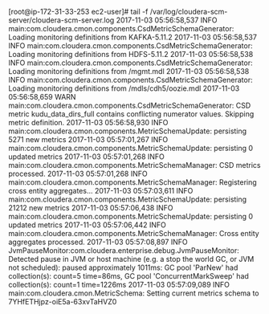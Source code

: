 [root@ip-172-31-33-253 ec2-user]# tail -f /var/log/cloudera-scm-server/cloudera-scm-server.log
2017-11-03 05:56:58,537 INFO main:com.cloudera.cmon.components.CsdMetricSchemaGenerator: Loading monitoring definitions from KAFKA-5.11.2
2017-11-03 05:56:58,537 INFO main:com.cloudera.cmon.components.CsdMetricSchemaGenerator: Loading monitoring definitions from HDFS-5.11.2
2017-11-03 05:56:58,538 INFO main:com.cloudera.cmon.components.CsdMetricSchemaGenerator: Loading monitoring definitions from /mgmt.mdl
2017-11-03 05:56:58,538 INFO main:com.cloudera.cmon.components.CsdMetricSchemaGenerator: Loading monitoring definitions from /mdls/cdh5/oozie.mdl
2017-11-03 05:56:58,659 WARN main:com.cloudera.cmon.components.CsdMetricSchemaGenerator: CSD metric kudu_data_dirs_full contains conflicting numerator values. Skipping metric definition.
2017-11-03 05:56:58,930 INFO main:com.cloudera.cmon.components.MetricSchemaUpdate: persisting 5271 new metrics
2017-11-03 05:57:01,267 INFO main:com.cloudera.cmon.components.MetricSchemaUpdate: persisting 0 updated metrics
2017-11-03 05:57:01,268 INFO main:com.cloudera.cmon.components.MetricSchemaManager: CSD metrics processed.
2017-11-03 05:57:01,268 INFO main:com.cloudera.cmon.components.MetricSchemaManager: Registering cross entity aggregates...
2017-11-03 05:57:03,611 INFO main:com.cloudera.cmon.components.MetricSchemaUpdate: persisting 21212 new metrics
2017-11-03 05:57:06,438 INFO main:com.cloudera.cmon.components.MetricSchemaUpdate: persisting 0 updated metrics
2017-11-03 05:57:06,442 INFO main:com.cloudera.cmon.components.MetricSchemaManager: Cross entity aggregates processed.
2017-11-03 05:57:08,897 INFO JvmPauseMonitor:com.cloudera.enterprise.debug.JvmPauseMonitor: Detected pause in JVM or host machine (e.g. a stop the world GC, or JVM not scheduled): paused approximately 1011ms: GC pool 'ParNew' had collection(s): count=5 time=86ms, GC pool 'ConcurrentMarkSweep' had collection(s): count=1 time=1226ms
2017-11-03 05:57:09,089 INFO main:com.cloudera.cmon.MetricSchema: Setting current metrics schema to 7YHfETHjpz-oiE5a-63xvTaHVZ0
